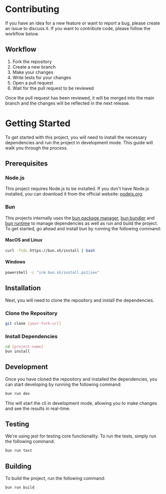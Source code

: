 # Contributing

If you have an idea for a new feature or want to report a bug, please create an issue to discuss it. If you want to contribute code, please follow the workflow below.

## Workflow

1. Fork the repository
2. Create a new branch
3. Make your changes
4. Write tests for your changes
5. Open a pull request
6. Wait for the pull request to be reviewed

Once the pull request has been reviewed, it will be merged into the main branch and the changes will be reflected in the next release.

# Getting Started

To get started with this project, you will need to install the necessary dependencies and run the project in development mode. This guide will walk you through the process.

## Prerequisites

### Node.js

This project requires Node.js to be installed. If you don't have Node.js installed, you can download it from the official website: [nodejs.org](https://nodejs.org/).

### Bun

This projects internally uses the [bun package manager](https://bun.sh/docs/overview), [bun bundler](https://bun.sh/docs/bundler) and [bun runtime](https://bun.sh/docs/runtime) to manage dependencies as well as run and build the project. To get started, go ahead and install bun by running the following command:

#### MacOS and Linux

```bash
curl -fsSL https://bun.sh/install | bash
```

#### Windows

```bash
powershell -c "irm bun.sh/install.ps1|iex"
```

## Installation

Next, you will need to clone the repository and install the dependencies.

### Clone the Repository

```bash
git clone [your-fork-url]
```

### Install Dependencies

```bash
cd [project-name]
bun install
```

## Development

Once you have cloned the repository and installed the dependencies, you can start developing by running the following command:

```bash
bun run dev
```

This will start the cli in development mode, allowing you to make changes and see the results in real-time.

## Testing

We're using jest for testing core functionality. To run the tests, simply run the following command:

```bash
bun run test
```

## Building

To build the project, run the following command:

```bash
bun run build
```
